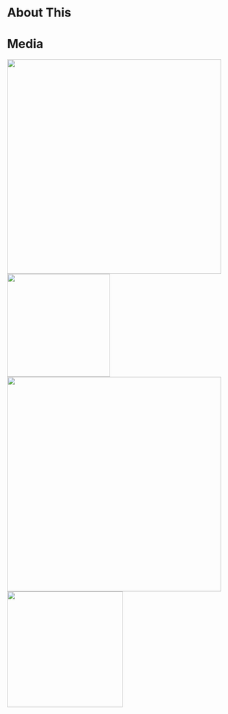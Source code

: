 # About This

# Media

<div style={display: 'in-line'}>
<img src="https://user-images.githubusercontent.com/76229106/135133955-a92207a7-95a7-432f-b867-fb67432ee86e.jpg" width=500px/>
<img src="https://user-images.githubusercontent.com/76229106/135133976-658df022-fc12-4405-8d41-2d44d4d9eb08.jpg" width=240px/>
<img src="https://user-images.githubusercontent.com/76229106/135303146-23e882ca-066f-4b23-803e-9edcc2e5bec0.jpg" width=500px/>
<img src="https://user-images.githubusercontent.com/76229106/135335355-d505fc5a-80fb-48fa-b1f3-3c200d36f24d.jpg" width=270px/>
</div?
